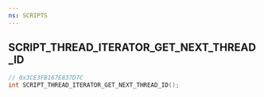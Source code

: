 ```yaml
---
ns: SCRIPTS
---
```

## SCRIPT_THREAD_ITERATOR_GET_NEXT_THREAD_ID

```c
// 0x3CE3FB167E837D7C
int SCRIPT_THREAD_ITERATOR_GET_NEXT_THREAD_ID();
```


